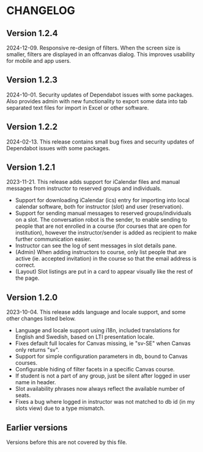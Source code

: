 # CHANGELOG

## Version 1.2.4

2024-12-09. Responsive re-design of filters. When the screen size is smaller, filters are displayed in an offcanvas dialog. This improves usability for mobile and app users.

## Version 1.2.3

2024-10-01. Security updates of Dependabot issues with some packages. Also provides admin with new functionality to export some data into tab separated text files for import in Excel or other software.

## Version 1.2.2

2024-02-13. This release contains small bug fixes and security updates of Dependabot issues with some packages.

## Version 1.2.1

2023-11-21. This release adds support for iCalendar files and manual messages from instructor to reserved groups and individuals.

* Support for downloading iCalendar (ics) entry for importing into local calendar software, both for instructor (slot) and user (reservation).
* Support for sending manual messages to reserved groups/individuals on a slot. The conversation robot is the sender, to enable sending to people that are not enrolled in a course (for courses that are open for institution), however the instructor/sender is added as recipient to make further communication easier.
* Instructor can see the log of sent messages in slot details pane.
* (Admin) When adding instructors to course, only list people that are active (ie. accepted invitation) in the course so that the email address is correct.
* (Layout) Slot listings are put in a card to appear visually like the rest of the page.

## Version 1.2.0

2023-10-04. This release adds language and locale support, and some other changes listed below.

* Language and locale support using i18n, included translations for English and Swedish, based on LTI presentation locale.
* Fixes default full locales for Canvas missing, ie "sv-SE" when Canvas only returns "sv".
* Support for simple configuration parameters in db, bound to Canvas courses.
* Configurable hiding of filter facets in a specific Canvas course.
* If student is not a part of any group, just be silent after logged in user name in header.
* Slot availability phrases now always reflect the available number of seats.
* Fixes a bug where logged in instructor was not matched to db id (in my slots view) due to a type mismatch.

## Earlier versions

Versions before this are not covered by this file.
